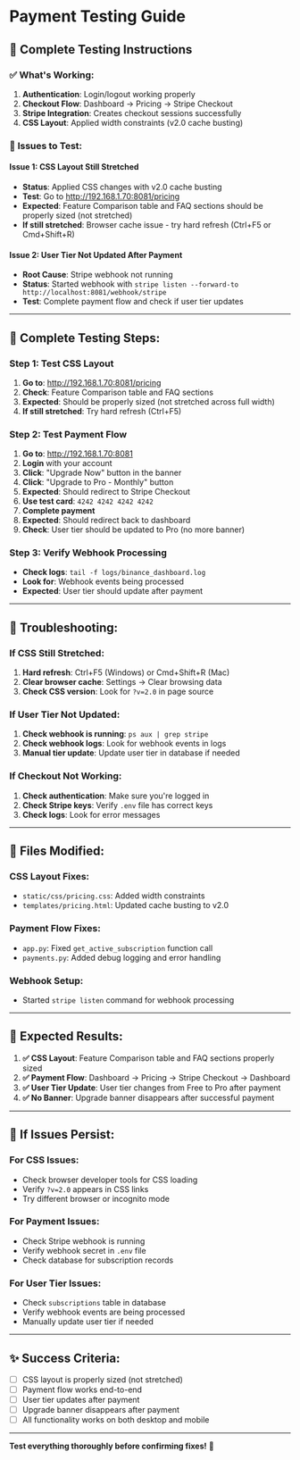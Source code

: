 # Payment Testing Guide
## 🧪 Complete Testing Instructions

### ✅ **What's Working:**
1. **Authentication**: Login/logout working properly
2. **Checkout Flow**: Dashboard → Pricing → Stripe Checkout
3. **Stripe Integration**: Creates checkout sessions successfully
4. **CSS Layout**: Applied width constraints (v2.0 cache busting)

### 🐛 **Issues to Test:**

#### **Issue 1: CSS Layout Still Stretched**
- **Status**: Applied CSS changes with v2.0 cache busting
- **Test**: Go to http://192.168.1.70:8081/pricing
- **Expected**: Feature Comparison table and FAQ sections should be properly sized (not stretched)
- **If still stretched**: Browser cache issue - try hard refresh (Ctrl+F5 or Cmd+Shift+R)

#### **Issue 2: User Tier Not Updated After Payment**
- **Root Cause**: Stripe webhook not running
- **Status**: Started webhook with `stripe listen --forward-to http://localhost:8081/webhook/stripe`
- **Test**: Complete payment flow and check if user tier updates

---

## 🧪 **Complete Testing Steps:**

### **Step 1: Test CSS Layout**
1. **Go to**: http://192.168.1.70:8081/pricing
2. **Check**: Feature Comparison table and FAQ sections
3. **Expected**: Should be properly sized (not stretched across full width)
4. **If still stretched**: Try hard refresh (Ctrl+F5)

### **Step 2: Test Payment Flow**
1. **Go to**: http://192.168.1.70:8081
2. **Login** with your account
3. **Click**: "Upgrade Now" button in the banner
4. **Click**: "Upgrade to Pro - Monthly" button
5. **Expected**: Should redirect to Stripe Checkout
6. **Use test card**: `4242 4242 4242 4242`
7. **Complete payment**
8. **Expected**: Should redirect back to dashboard
9. **Check**: User tier should be updated to Pro (no more banner)

### **Step 3: Verify Webhook Processing**
- **Check logs**: `tail -f logs/binance_dashboard.log`
- **Look for**: Webhook events being processed
- **Expected**: User tier should update after payment

---

## 🔧 **Troubleshooting:**

### **If CSS Still Stretched:**
1. **Hard refresh**: Ctrl+F5 (Windows) or Cmd+Shift+R (Mac)
2. **Clear browser cache**: Settings → Clear browsing data
3. **Check CSS version**: Look for `?v=2.0` in page source

### **If User Tier Not Updated:**
1. **Check webhook is running**: `ps aux | grep stripe`
2. **Check webhook logs**: Look for webhook events in logs
3. **Manual tier update**: Update user tier in database if needed

### **If Checkout Not Working:**
1. **Check authentication**: Make sure you're logged in
2. **Check Stripe keys**: Verify `.env` file has correct keys
3. **Check logs**: Look for error messages

---

## 📝 **Files Modified:**

### **CSS Layout Fixes:**
- `static/css/pricing.css`: Added width constraints
- `templates/pricing.html`: Updated cache busting to v2.0

### **Payment Flow Fixes:**
- `app.py`: Fixed `get_active_subscription` function call
- `payments.py`: Added debug logging and error handling

### **Webhook Setup:**
- Started `stripe listen` command for webhook processing

---

## 🎯 **Expected Results:**

1. **✅ CSS Layout**: Feature Comparison table and FAQ sections properly sized
2. **✅ Payment Flow**: Dashboard → Pricing → Stripe Checkout → Dashboard
3. **✅ User Tier Update**: User tier changes from Free to Pro after payment
4. **✅ No Banner**: Upgrade banner disappears after successful payment

---

## 🚨 **If Issues Persist:**

### **For CSS Issues:**
- Check browser developer tools for CSS loading
- Verify `?v=2.0` appears in CSS links
- Try different browser or incognito mode

### **For Payment Issues:**
- Check Stripe webhook is running
- Verify webhook secret in `.env` file
- Check database for subscription records

### **For User Tier Issues:**
- Check `subscriptions` table in database
- Verify webhook events are being processed
- Manually update user tier if needed

---

## ✨ **Success Criteria:**

- [ ] CSS layout is properly sized (not stretched)
- [ ] Payment flow works end-to-end
- [ ] User tier updates after payment
- [ ] Upgrade banner disappears after payment
- [ ] All functionality works on both desktop and mobile

---

**Test everything thoroughly before confirming fixes!** 🚀
